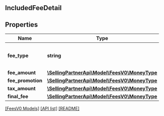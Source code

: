 ## IncludedFeeDetail

## Properties

Name | Type | Description | Notes
------------ | ------------- | ------------- | -------------
**fee_type** | **string** | The type of fee charged to a seller. |
**fee_amount** | [**\SellingPartnerApi\Model\FeesV0\MoneyType**](MoneyType.md) |  |
**fee_promotion** | [**\SellingPartnerApi\Model\FeesV0\MoneyType**](MoneyType.md) |  | [optional]
**tax_amount** | [**\SellingPartnerApi\Model\FeesV0\MoneyType**](MoneyType.md) |  | [optional]
**final_fee** | [**\SellingPartnerApi\Model\FeesV0\MoneyType**](MoneyType.md) |  |

[[FeesV0 Models]](../) [[API list]](../../Api) [[README]](../../../README.md)
